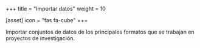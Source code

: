 +++
title = "Importar datos"
weight = 10

[asset]
  icon = "fas fa-cube"
+++

Importar conjuntos de datos de los principales formatos que se trabajan en proyectos de investigación.
